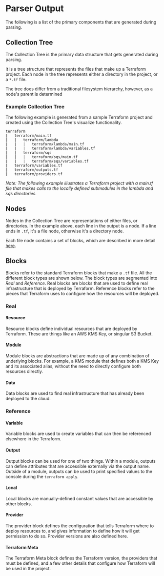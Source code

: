 # Parser Output
The following is a list of the primary components that are generated during parsing.

## Collection Tree
The Collection Tree is the primary data structure that gets generated during parsing.

It is a tree structure that represents the files that make up a Terraform project.
Each node in the tree represents either a directory in the project, or a `*.tf` file.

The tree does differ from a traditional filesystem hierarchy, however, as a node's
parent is determined 

### Example Collection Tree
The following example is generated from a sample Terraform project and created using the
Collection Tree's visualize functionality.
```
terraform
|   terraform/main.tf
|   |   terraform/lambda
|   |   |   terraform/lambda/main.tf
|   |   |   terraform/lambda/variables.tf
|   |   terraform/sqs
|   |   |   terraform/sqs/main.tf
|   |   |   terraform/sqs/variables.tf
|   terraform/variables.tf
|   terraform/outputs.tf
|   terraform/providers.tf
```
_Note: The following example illustrates a Terraform project with a main.tf file that makes_
_calls to the locally defined submodules in the lambda and sqs directories._


## Nodes
Nodes in the Collection Tree are representations of either files, or directories. In the example
above, each line in the output is a node. If a line ends in `.tf`, it's a file node, otherwise it's
a directory node.

Each file node contains a set of blocks, which are described in more detail [here](#blocks).

## Blocks
Blocks refer to the standard Terraform blocks that make a `.tf` file. All the different block types
are shown below. The block types are segmented into _Real_ and _Reference_. Real blocks are blocks
that are used to define real infrastructure that is deployed by Terraform. Reference blocks refer
to the pieces that Terraform uses to configure how the resources will be deployed.

### Real
#### Resource
Resource blocks define individual resources that are deployed by Terraform. These are things like an
AWS KMS Key, or singular S3 Bucket.

#### Module
Module blocks are abstractions that are made up of any combination of underlying blocks. For example,
a KMS module that defines both a KMS Key and its associated alias, without the need to directly
configure both resources directly.

#### Data
Data blocks are used to find real infrastructure that has already been deployed to the cloud.

### Reference
#### Variable
Variable blocks are used to create variables that can then be referenced elsewhere in the
Terraform.

#### Output
Output blocks can be used for one of two things. Within a module, outputs can define attributes
that are accessible externally via the output name. Outside of a module, outputs can be used to
print specified values to the console during the `terraform apply`.

#### Local
Local blocks are manually-defined constant values that are accessible by other blocks. 

#### Provider
The provider block defines the configuration that tells Terraform where to deploy resources to, and
gives information to define how it will get permission to do so. Provider versions are also defined here.

#### Terraform Meta
The Terraform Meta block defines the Terraform version, the providers that must be defined, and a few
other details that configure how Terraform will be used in the project.
